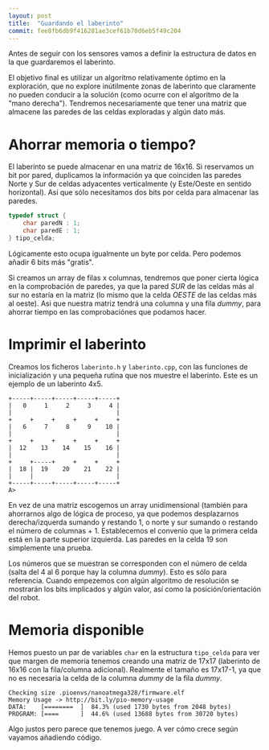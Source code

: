 ```yaml
---
layout: post
title:  "Guardando el laberinto"
commit: fee8fb6db9f416281ae3cef61b70d6eb5f49c204
---
```


Antes de seguir con los sensores vamos a definir la estructura de datos en la que
guardaremos el laberinto.

El objetivo final es utilizar un algoritmo relativamente óptimo en la exploración,
que no explore inútilmente zonas de laberinto que claramente no pueden conducir
a la solución (como ocurre con el algoritmo de la "mano derecha"). Tendremos necesariamente
que tener una matriz que almacene las paredes de las celdas exploradas y algún
dato más.

# Ahorrar memoria o tiempo?

El laberinto se puede almacenar en una matriz de 16x16. Si reservamos un bit por
pared, duplicamos la información ya que coinciden las paredes Norte y Sur de
celdas adyacentes verticalmente (y Este/Oeste en sentido horizontal). Así que sólo necesitamos
dos bits por celda para almacenar las paredes.

```cpp
typedef struct {
    char paredN : 1;
    char paredE : 1;
} tipo_celda;
```

Lógicamente esto ocupa igualmente un byte por celda. Pero podemos añadir 6 bits más "gratis".

Si creamos un array de filas x columnas, tendremos que poner cierta lógica en la
comprobación de paredes, ya que la pared _SUR_ de las celdas más al sur no estaría en
la matriz (lo mismo que la celda _OESTE_ de las celdas más al oeste). Asi que nuestra
matriz tendrá una columna y una fila _dummy_, para ahorrar tiempo en las comprobaciónes
que podamos hacer.

# Imprimir el laberinto

Creamos los ficheros `laberinto.h` y `laberinto.cpp`, con las funciones de inicialización
y una pequeña rutina que nos muestre el laberinto. Este es un ejemplo de un laberinto 4x5.

```
+-----+-----+-----+-----+-----+
|   0     1     2     3     4 |
|                             |
+     +     +     +     +     +
|   6     7     8     9    10 |
|                             |
+     +     +     +     +     +
|  12    13    14    15    16 |
|                             |
+     +-----+     +     +     +
|  18 |  19    20    21    22 |
|     |                       |
+-----+-----+-----+-----+-----+
A>
```

En vez de una matriz escogemos un array unidimensional (también para ahorrarnos algo de lógica de
proceso, ya que podemos desplazarnos derecha/izquerda sumando y restando 1, o norte y sur sumando
o restando el número de columnas + 1. Establecemos el convenio que la primera celda está en la
parte superior izquierda. Las paredes en la celda 19 son simplemente una prueba.

Los números que se muestran se corresponden con el número de celda (salta del 4 al 6 porque hay
la columna _dummy_). Esto es sólo para referencia. Cuando empezemos con algún algoritmo de resolución
se mostrarán los bits implicados y algún valor, así como la posición/orientación del robot.

# Memoria disponible

Hemos puesto un par de variables `char` en la estructura `tipo_celda` para ver que margen de memoria
tenemos creando una matriz de 17x17 (laberinto de 16x16 con la fila/columna adicional). Realmente
el tamaño es 17x17-1, ya que no es necesaria la celda de la columna _dummy_ de la fila _dummy_.

```
Checking size .pioenvs/nanoatmega328/firmware.elf
Memory Usage -> http://bit.ly/pio-memory-usage
DATA:    [========  ]  84.3% (used 1730 bytes from 2048 bytes)
PROGRAM: [====      ]  44.6% (used 13688 bytes from 30720 bytes)
```

Algo justos pero parece que tenemos juego. A ver cómo crece según vayamos añadiendo código.
